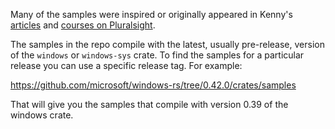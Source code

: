 Many of the samples were inspired or originally appeared in Kenny's [articles](https://kennykerr.ca/articles/) and [courses on Pluralsight](https://kennykerr.ca/courses/). 

The samples in the repo compile with the latest, usually pre-release, version of the `windows` or `windows-sys` crate. 
To find the samples for a particular release you can use a specific release tag. For example:

https://github.com/microsoft/windows-rs/tree/0.42.0/crates/samples

That will give you the samples that compile with version 0.39 of the windows crate.
